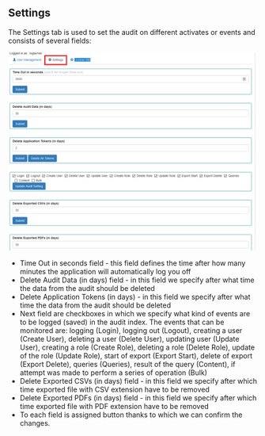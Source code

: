 Settings
--------

The Settings tab is used to set the audit on different activates or events 
and consists of several fields:

![](/media/media/image60_js.png)

-   Time Out in seconds field - this field defines the time after how
    many minutes the application will automatically log you off
-   Delete Audit Data (in days) field - in this field we specify after
    what time the data from the audit should be deleted
-   Delete Application Tokens (in days) - in this field we specify
    after what time the data from the audit should be deleted
-   Next field are checkboxes in which we specify what kind of events
    are to be logged (saved) in the audit index. The events that can be
    monitored are: logging (Login), logging out (Logout), creating a
    user (Create User), deleting a user (Delete User), updating user
    (Update User), creating a role (Create Role), deleting a role
    (Delete Role), update of the role (Update Role), start of export
    (Export Start), delete of export (Export Delete), queries (Queries),
    result of the query (Content), if attempt was made to perform a
    series of operation (Bulk)
-   Delete Exported CSVs (in days) field - in this field we specify
    after which time exported file with CSV extension have to be removed
-   Delete Exported PDFs (in days) field - in this field we specify
    after which time exported file with PDF extension have to be removed
-   To each field is assigned button thanks to which we can confirm the
    changes.
